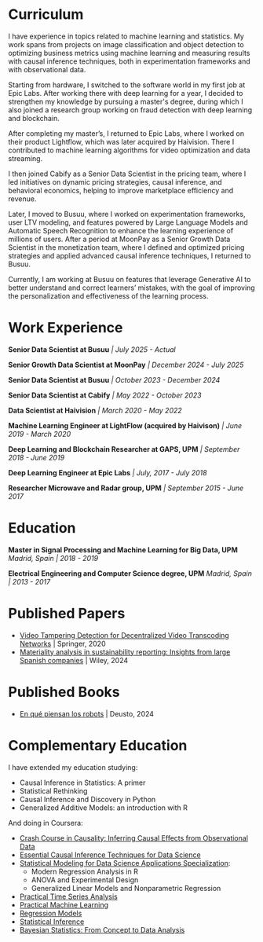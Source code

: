 # Curriculum

I have experience in topics related to machine learning and statistics. My work spans from projects on image classification and object detection to optimizing business metrics using machine learning and measuring results with causal inference techniques, both in experimentation frameworks and with observational data.

Starting from hardware, I switched to the software world in my first job at Epic Labs. After working there with deep learning for a year, I decided to strengthen my knowledge by pursuing a master's degree, during which I also joined a research group working on fraud detection with deep learning and blockchain.

After completing my master’s, I returned to Epic Labs, where I worked on their product Lightflow, which was later acquired by Haivision. There I contributed to machine learning algorithms for video optimization and data streaming.

I then joined Cabify as a Senior Data Scientist in the pricing team, where I led initiatives on dynamic pricing strategies, causal inference, and behavioral economics, helping to improve marketplace efficiency and revenue.

Later, I moved to Busuu, where I worked on experimentation frameworks, user LTV modeling, and features powered by Large Language Models and Automatic Speech Recognition to enhance the learning experience of millions of users. After a period at MoonPay as a Senior Growth Data Scientist in the monetization team, where I defined and optimized pricing strategies and applied advanced causal inference techniques, I returned to Busuu.

Currently, I am working at Busuu on features that leverage Generative AI to better understand and correct learners’ mistakes, with the goal of improving the personalization and effectiveness of the learning process.

# Work Experience

**Senior Data Scientist at Busuu** *| July 2025 - Actual*

**Senior Growth Data Scientist at MoonPay** *| December 2024 - July 2025*

**Senior Data Scientist at Busuu** *| October 2023 - December 2024*

**Senior Data Scientist at Cabify** *| May 2022 - October 2023*

**Data Scientist at Haivision** *| March 2020 - May 2022*

**Machine Learning Engineer at LightFlow (acquired by Haivison)** *| June 2019 - March 2020*

**Deep Learning and Blockchain Researcher at GAPS, UPM** *| September 2018 - June 2019*

**Deep Learning Engineer at Epic Labs** *| July, 2017 - July 2018*

**Researcher Microwave and Radar group, UPM** *| September 2015 - June 2017*

# Education

**Master in Signal Processing and Machine Learning for Big Data, UPM** *Madrid, Spain | 2018 - 2019*

**Electrical Engineering and Computer Science degree, UPM** *Madrid, Spain | 2013 - 2017*

# Published Papers

* [Video Tampering Detection for Decentralized Video Transcoding Networks](https://www.springerprofessional.de/en/video-tampering-detection-for-decentralized-video-transcoding-ne/18097748) | Springer, 2020
* [Materiality analysis in sustainability reporting: Insights from large Spanish companies](https://onlinelibrary.wiley.com/doi/epdf/10.1002/csr.2866) | Wiley, 2024

# Published Books

* [En qué piensan los robots](https://www.planetadelibros.com/libro-en-que-piensan-los-robots/398508) | Deusto, 2024

# Complementary Education

I have extended my education studying: 

* Causal Inference in Statistics: A primer
* Statistical Rethinking
* Causal Inference and Discovery in Python
* Generalized Additive Models: an introduction with R

And doing in Coursera:

* [Crash Course in Causality: Inferring Causal Effects from Observational Data](https://www.coursera.org/account/accomplishments/certificate/KG74EDTQ5NN4)
* [Essential Causal Inference Techniques for Data Science](https://www.coursera.org/account/accomplishments/certificate/YGBQY5NGTMNE)
* [Statistical Modeling for Data Science Applications Specialization](https://www.coursera.org/account/accomplishments/specialization/certificate/BCR3Q8DGC4RQ):
    * Modern Regression Analysis in R
    * ANOVA and Experimental Design
    * Generalized Linear Models and Nonparametric Regression
* [Practical Time Series Analysis](https://www.coursera.org/account/accomplishments/certificate/DW9DRKHW2RNA)
* [Practical Machine Learning](https://www.coursera.org/account/accomplishments/certificate/9XWPJZLREQZS)
* [Regression Models](https://www.coursera.org/account/accomplishments/certificate/6P78XNKY57D5)
* [Statistical Inference](https://www.coursera.org/account/accomplishments/certificate/78Z9H2LT3AE4)
* [Bayesian Statistics: From Concept to Data Analysis](https://www.coursera.org/account/accomplishments/certificate/HW4ZRCBV6HWE)